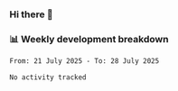 ### Hi there 👋

### 📊 Weekly development breakdown
<!--START_SECTION:waka-->

```txt
From: 21 July 2025 - To: 28 July 2025

No activity tracked
```

<!--END_SECTION:waka-->
